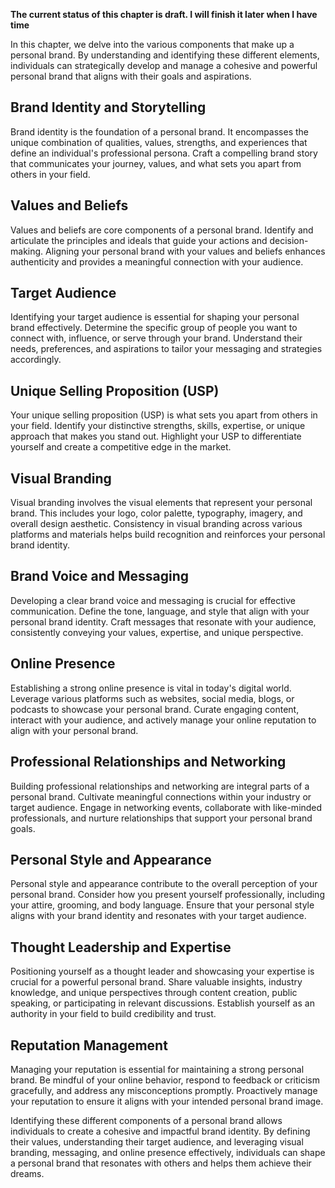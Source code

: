**The current status of this chapter is draft. I will finish it later when I have time**

In this chapter, we delve into the various components that make up a personal brand. By understanding and identifying these different elements, individuals can strategically develop and manage a cohesive and powerful personal brand that aligns with their goals and aspirations.

Brand Identity and Storytelling
-------------------------------

Brand identity is the foundation of a personal brand. It encompasses the unique combination of qualities, values, strengths, and experiences that define an individual's professional persona. Craft a compelling brand story that communicates your journey, values, and what sets you apart from others in your field.

Values and Beliefs
------------------

Values and beliefs are core components of a personal brand. Identify and articulate the principles and ideals that guide your actions and decision-making. Aligning your personal brand with your values and beliefs enhances authenticity and provides a meaningful connection with your audience.

Target Audience
---------------

Identifying your target audience is essential for shaping your personal brand effectively. Determine the specific group of people you want to connect with, influence, or serve through your brand. Understand their needs, preferences, and aspirations to tailor your messaging and strategies accordingly.

Unique Selling Proposition (USP)
--------------------------------

Your unique selling proposition (USP) is what sets you apart from others in your field. Identify your distinctive strengths, skills, expertise, or unique approach that makes you stand out. Highlight your USP to differentiate yourself and create a competitive edge in the market.

Visual Branding
---------------

Visual branding involves the visual elements that represent your personal brand. This includes your logo, color palette, typography, imagery, and overall design aesthetic. Consistency in visual branding across various platforms and materials helps build recognition and reinforces your personal brand identity.

Brand Voice and Messaging
-------------------------

Developing a clear brand voice and messaging is crucial for effective communication. Define the tone, language, and style that align with your personal brand identity. Craft messages that resonate with your audience, consistently conveying your values, expertise, and unique perspective.

Online Presence
---------------

Establishing a strong online presence is vital in today's digital world. Leverage various platforms such as websites, social media, blogs, or podcasts to showcase your personal brand. Curate engaging content, interact with your audience, and actively manage your online reputation to align with your personal brand.

Professional Relationships and Networking
-----------------------------------------

Building professional relationships and networking are integral parts of a personal brand. Cultivate meaningful connections within your industry or target audience. Engage in networking events, collaborate with like-minded professionals, and nurture relationships that support your personal brand goals.

Personal Style and Appearance
-----------------------------

Personal style and appearance contribute to the overall perception of your personal brand. Consider how you present yourself professionally, including your attire, grooming, and body language. Ensure that your personal style aligns with your brand identity and resonates with your target audience.

Thought Leadership and Expertise
--------------------------------

Positioning yourself as a thought leader and showcasing your expertise is crucial for a powerful personal brand. Share valuable insights, industry knowledge, and unique perspectives through content creation, public speaking, or participating in relevant discussions. Establish yourself as an authority in your field to build credibility and trust.

Reputation Management
---------------------

Managing your reputation is essential for maintaining a strong personal brand. Be mindful of your online behavior, respond to feedback or criticism gracefully, and address any misconceptions promptly. Proactively manage your reputation to ensure it aligns with your intended personal brand image.

Identifying these different components of a personal brand allows individuals to create a cohesive and impactful brand identity. By defining their values, understanding their target audience, and leveraging visual branding, messaging, and online presence effectively, individuals can shape a personal brand that resonates with others and helps them achieve their dreams.

